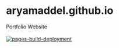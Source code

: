 # aryamaddel.github.io
Portfolio Website
<br>
<br>
[![pages-build-deployment](https://github.com/aryamaddel/aryamaddel.github.io/actions/workflows/pages/pages-build-deployment/badge.svg)](https://github.com/aryamaddel/aryamaddel.github.io/actions/workflows/pages/pages-build-deployment)
